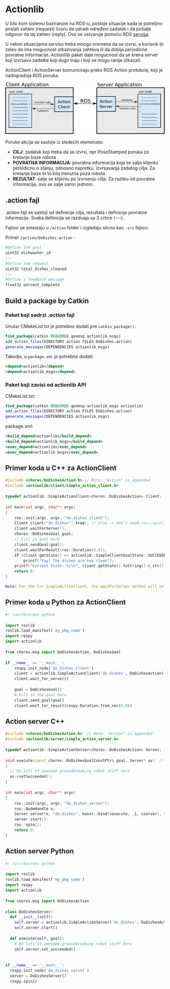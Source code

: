 # Actionlib

U bilo kom sistemu baziranom na ROS-u, postoje situacije kada je potrebno poslati zahtev (request) čvoru da odradi određeni zadatak i da pošalje odgovor na taj zahtev (reply). Ovo se ostvaruje pomoću ROS [servisa](../Services/README.md).

U nekim situacijama servisu treba mnogo vremena da se izvrsi, a korisnik bi zeleo da ima mogucnost otkazivanja zahteva ili da dobija periodicne povratne informacije. Actionllib paket daje mogucnost da se kreira server koji izvrsava zadatke koji dugo traju i koji se mogu ranije otkazati.

ActionClient i ActionServer komuniciraju preko ROS Action protokola, koji je nadogradnja ROS poruka.

<center><img src="client_server_interaction.png"/></center>

Poruke akcija se sastoje iz sledecih elemenata:
* **CILJ**: zadatak koji treba da se izvrsi, npr PoseStamped poruka za kretanje baze robota
* **POVRATNA INFORMACIJA**: povratna informacija koja se salje klijentu periodicno o stanju, odnosno napretku, izvrsavanja zadatog cilja. Za kretanje baze bi to bila trenutna poza robota.
* **REZULTAT**: salje se klijentu po izvrsenju cilja. Za razliku od povratne informacije, ovo se salje samo jednom.



<!-- =========================================== -->
.action fajl
---
.action fajl se sastoji od definicije cilja, rezultata i definicije povratne informacije. Svaka definicija se razdvaja sa 3 crtice (---).

Fajlovi se smestaju u <code>/action</code> folder i izgledaju slicno kao <code>.srv</code> fajlovi.

Primer <code>/action/DoDishes.action</code> :
```python
#Define the goal
uint32 dishwasher_id
---
#Define the request
uint32 total_dishes_cleaned
---
#Define a feedback message
float32 percent_complete
```

## Build a package by Catkin

### Paket koji sadrzi *.action* fajl

Unutar CMakeList.txt je potrebno dodati pre <code>catkin_package()</code>:

```cmake
find_package(catkin REQUIRED genmsg actionlib_msgs)
add_action_files(DIRECTORY action FILES DoDishes.action)
generate_messages(DEPENDENCIES actionlib_msgs)
```
Takodje, u <code>package.xml</code> je potrebno dodati:

```xml
<depend>actionlib</depend>
<depend>actionlib_msgs</depend>
```

### Paket koji zavisi od actionlib API

CMakeList.txt:
```cmake
find_package(catkin REQUIRED genmsg actionlib_msgs actionlib)
add_action_files(DIRECTORY action FILES DoDishes.action)
generate_messages(DEPENDENCIES actionlib_msgs)
```

package.xml:
```xml
<build_depend>actionlib</build_depend>
<build_depend>actionlib_msgs</build_depend>
<exec_depend>actionlib</exec_depend>
<exec_depend>actionlib_msgs</exec_depend>
```

## Primer koda u C++ za ActionClient

```cpp
#include <chores/DoDishesAction.h> // Note: "Action" is appended
#include <actionlib/client/simple_action_client.h>

typedef actionlib::SimpleActionClient<chores::DoDishesAction> Client;

int main(int argc, char** argv)
{
    ros::init(argc, argv, "do_dishes_client");
    Client client("do_dishes", true); // true -> don't need ros::spin()
    client.waitForServer();
    chores::DoDishesGoal goal;
    // Fill in goal here
    client.sendGoal(goal);
    client.waitForResult(ros::Duration(5.0));
    if (client.getState() == actionlib::SimpleClientGoalState::SUCCEEDED)
        printf("Yay! The dishes are now clean");
    printf("Current State: %s\n", client.getState().toString().c_str());
    return 0;
}
```
```yaml
Note: For the C++ SimpleActionClient, the waitForServer method will only work if a separate thread is servicing the client's callback queue. This requires passing in true for the spin_thread option of the client's constructor, running with a multi-threaded spinner, or using your own thread to service ROS callback queues. 
```

## Primer koda u Python za ActionClient

```python
#! /usr/bin/env python

import roslib
roslib.load_manifest('my_pkg_name')
import rospy
import actionlib

from chores.msg import DoDishesAction, DoDishesGoal

if __name__ == '__main__':
    rospy.init_node('do_dishes_client')
    client = actionlib.SimpleActionClient('do_dishes', DoDishesAction)
    client.wait_for_server()

    goal = DoDishesGoal()
    # Fill in the goal here
    client.send_goal(goal)
    client.wait_for_result(rospy.Duration.from_sec(5.0))
```
  
## Action server C++

```cpp
#include <chores/DoDishesAction.h>  // Note: "Action" is appended
#include <actionlib/server/simple_action_server.h>

typedef actionlib::SimpleActionServer<chores::DoDishesAction> Server;

void execute(const chores::DoDishesGoalConstPtr& goal, Server* as)  // Note: "Action" is not appended to DoDishes here
{
  // Do lots of awesome groundbreaking robot stuff here
  as->setSucceeded();
}

int main(int argc, char** argv)
{
    ros::init(argc, argv, "do_dishes_server");
    ros::NodeHandle n;
    Server server(n, "do_dishes", boost::bind(&execute, _1, &server), false);
    server.start();
    ros::spin();
    return 0;
}
```

## Action server Python

```python
#! /usr/bin/env python

import roslib
roslib.load_manifest('my_pkg_name')
import rospy
import actionlib

from chores.msg import DoDishesAction

class DoDishesServer:
  def __init__(self):
    self.server = actionlib.SimpleActionServer('do_dishes', DoDishesAction, self.execute, False)
    self.server.start()

  def execute(self, goal):
    # Do lots of awesome groundbreaking robot stuff here
    self.server.set_succeeded()


if __name__ == '__main__':
  rospy.init_node('do_dishes_server')
  server = DoDishesServer()
  rospy.spin()
```
